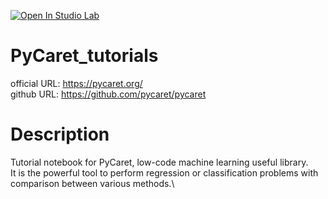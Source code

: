 [![Open In Studio Lab](https://studiolab.sagemaker.aws/studiolab.svg)](https://studiolab.sagemaker.aws/import/github/caron14/PyCaret_tutorials/blob/master/pycaret_tutorials.ipynb)

# PyCaret_tutorials
official URL: https://pycaret.org/ \
github URL: https://github.com/pycaret/pycaret

# Description
Tutorial notebook for PyCaret, low-code machine learning  useful library.\
It is the powerful tool to perform regression or classification problems with comparison between various methods.\

# 

